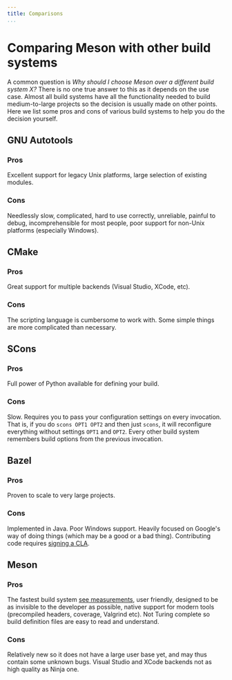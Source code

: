 ```yaml
---
title: Comparisons
...
```


# Comparing Meson with other build systems

A common question is *Why should I choose Meson over a different build
system X?* There is no one true answer to this as it depends on the
use case. Almost all build systems have all the functionality needed
to build medium-to-large projects so the decision is usually made on
other points. Here we list some pros and cons of various build systems
to help you do the decision yourself.

## GNU Autotools

### Pros

Excellent support for legacy Unix platforms, large selection of
existing modules.

### Cons

Needlessly slow, complicated, hard to use correctly, unreliable,
painful to debug, incomprehensible for most people, poor support for
non-Unix platforms (especially Windows).

## CMake

### Pros

Great support for multiple backends (Visual Studio, XCode, etc).

### Cons

The scripting language is cumbersome to work with. Some simple things
are more complicated than necessary.

## SCons

### Pros

Full power of Python available for defining your build.

### Cons

Slow. Requires you to pass your configuration settings on every
invocation. That is, if you do `scons OPT1 OPT2` and then just
`scons`, it will reconfigure everything without settings `OPT1` and
`OPT2`. Every other build system remembers build options from the
previous invocation.

## Bazel

### Pros

Proven to scale to very large projects.

### Cons

Implemented in Java. Poor Windows support. Heavily focused on Google's
way of doing things (which may be a good or a bad thing). Contributing
code requires [signing a CLA](https://bazel.build/contributing.html).

## Meson

### Pros

The fastest build system [see
measurements](Performance-comparison.md), user friendly, designed to
be as invisible to the developer as possible, native support for
modern tools (precompiled headers, coverage, Valgrind etc). Not Turing
complete so build definition files are easy to read and understand.

### Cons

Relatively new so it does not have a large user base yet, and may thus
contain some unknown bugs. Visual Studio and XCode backends not as
high quality as Ninja one.
